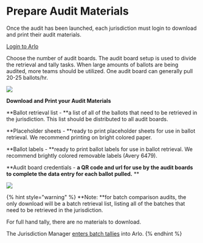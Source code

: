 # Prepare Audit Materials

Once the audit has been launched, each jurisdiction must login to download and print their audit materials.&#x20;

[Login to Arlo](../logging-into-arlo.md)

Choose the number of audit boards. The audit board setup is used to divide the retrieval and tally tasks.  When large amounts of ballots are being audited, more teams should be utilized.  One audit board can generally pull 20-25 ballots/hr.

![](https://lh4.googleusercontent.com/c-dgzXgilBTpDdMOzLezyyujwBrpEL93SJQ\_ktqfENW8L\_VK5RymiXqtb\_65a-RYYOceO9vwKsChMP1ouCPyYkHzPWEJ1TPKB2\_xMDLy4R6g1YYAC0g\_O\_oDp98wunn\_LmBPNZd8)

**Download and Print your Audit Materials**

**Ballot retrieval list - **a list of all of the ballots that need to be retrieved in the jurisdiction. This list should be distributed to all audit boards.

**Placeholder sheets - **ready to print placeholder sheets for use in ballot retrieval.  We recommend printing on bright colored paper.

**Ballot labels - **ready to print ballot labels for use in ballot retrieval.  We recommend brightly colored removable labels (Avery 6479).

**Audit board credentials - **a QR code and url for use by the audit boards to complete the data entry for each ballot pulled.** **

![](https://lh5.googleusercontent.com/1KVZTKCKZG44HnzkX5673zCuuxroMDCv\_-zOtRQ4YxgefgpWxHiZsxVmf8arLUEJ\_YrdTfniBaw2puEvqp3H90etJqH9np-8-Lc34fYSZspgrfz3I5B5PS6G3RpvS-AwIEVcZguq)

{% hint style="warning" %}
**Note: **for batch comparison audits, the only download will be a batch retrieval list, listing all of the batches that need to be retrieved in the jurisdiction.

For full hand tally, there are no materials to download.

The Jurisdiction Manager [enters batch tallies](batch-entry-into-arlo.md) into Arlo.
{% endhint %}

